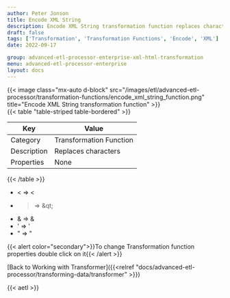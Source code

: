 ```yaml
---
author: Peter Jonson
title: Encode XML String
description: Encode XML String transformation function replaces characters
draft: false
tags: ['Transformation', 'Transformation Functions', 'Encode', 'XML']
date: 2022-09-17

group: advanced-etl-processor-enterprise-xml-html-transformation
menu: advanced-etl-processor-enterprise
layout: docs
---
```


{{< image class="mx-auto d-block"  src="/images/etl/advanced-etl-processor/transformation-functions/encode_xml_string_function.png" title="Encode XML String transformation function" >}}
\
{{< table "table-striped table-bordered" >}}

| Key         | Value                   |
| ----------- | ----------------------- |
| Category    | Transformation Function |
| Description | Replaces characters     |
| Properties  | None                    |

{{< /table >}}

- < => &lt;
- > => &qt;
- & => &amp;
- ' => &apos;
- " => &quot;

{{< alert color="secondary">}}To change Transformation function properties double click on it{{< /alert >}}

[Back to Working with Transformer]({{<relref "docs/advanced-etl-processor/transforming-data/transformer" >}})

{{< aetl >}}

